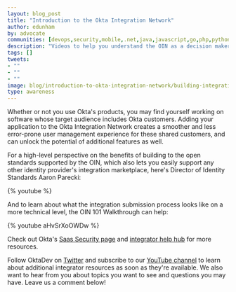 ```yaml
---
layout: blog_post
title: "Introduction to the Okta Integration Network"
author: edunham
by: advocate
communities: [devops,security,mobile,.net,java,javascript,go,php,python,ruby]
description: "Videos to help you understand the OIN as a decision maker or integration builder"
tags: []
tweets:
- ""
- ""
- ""
image: blog/introduction-to-okta-integration-network/building-integrations.jpg
type: awareness
---
```


Whether or not you use Okta's products, you may find yourself working on software whose target audience includes Okta customers. Adding your application to the Okta Integration Network creates a smoother and less error-prone user management experience for these shared customers, and can unlock the potential of additional features as well. 

For a high-level perspective on the benefits of building to the open standards supported by the OIN, which also lets you easily support any other identity provider's integration marketplace, here's Director of Identity Standards Aaron Parecki: 

{% youtube  %}

And to learn about what the integration submission process looks like on a more technical level, the OIN 101 Walkthrough can help: 

{% youtube aHvSrXoOWDw %}

Check out Okta's [Saas Security page](https://www.okta.com/saas-security/) and [integrator help hub](https://support.okta.com/help/s/product-hub/application-integrations?language=en_US) for more resources.

Follow OktaDev on [Twitter](https://twitter.com/oktadev) and subscribe to our [YouTube channel](https://www.youtube.com/c/OktaDev/) to learn about additional integrator resources as soon as they're available. We also want to hear from you about topics you want to see and questions you may have. Leave us a comment below!